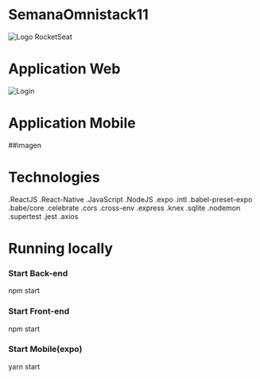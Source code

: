 # SemanaOmnistack11
![Logo RocketSeat](https://github.com/jardeel/SemanaOmnistack11/blob/master/semana11.png)
# Application Web 
![Login](https://github.com/jardeel/SemanaOmnistack11/blob/master/login.png)
# Application Mobile
##imagen
# Technologies
.ReactJS
.React-Native
.JavaScript
.NodeJS
.expo
.intl
.babel-preset-expo
.babe/core
.celebrate
.cors
.cross-env
.express
.knex
.sqlite
.nodemon
.supertest
.jest
.axios

# Running locally
### Start Back-end
npm start

### Start Front-end
npm start

### Start Mobile(expo)
yarn start






